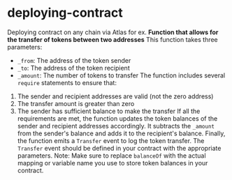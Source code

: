 # deploying-contract
Deploying contract on any chain via Atlas
for ex. **Function that allows for the transfer of tokens between two addresses**
This function takes three parameters:
- `_from`: The address of the token sender
- `_to`: The address of the token recipient
- `_amount`: The number of tokens to transfer
The function includes several `require` statements to ensure that:
1. The sender and recipient addresses are valid (not the zero address)
2. The transfer amount is greater than zero
3. The sender has sufficient balance to make the transfer
If all the requirements are met, the function updates the token balances of the sender and recipient addresses accordingly. It subtracts the `_amount` from the sender's balance and adds it to the recipient's balance.
Finally, the function emits a `Transfer` event to log the token transfer. The `Transfer` event should be defined in your contract with the appropriate parameters.
Note: Make sure to replace `balanceOf` with the actual mapping or variable name you use to store token balances in your contract.
